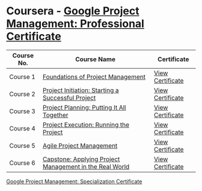 # Coursera - [Google Project Management: Professional Certificate](https://www.coursera.org/professional-certificates/google-project-management) 


| Course No. | Course Name                                          | Certificate                                     |
|------------|------------------------------------------------------|-------------------------------------------------|
| Course 1   | [Foundations of Project Management](https://www.coursera.org/learn/project-management-foundations?specialization=google-project-management) | [View Certificate](https://coursera.org/share/1eff46b804c810084dabe2720dec9bbc)  |
| Course 2   | [Project Initiation: Starting a Successful Project](https://www.coursera.org/learn/project-initiation-google?specialization=google-project-management)            | [View Certificate](https://coursera.org/share/61143712fc8444c09ecdcb60f3cc08de)  |
| Course 3   | [Project Planning: Putting It All Together](https://www.coursera.org/learn/project-planning-google?specialization=google-project-management)          | [View Certificate](https://coursera.org/share/58ec57da4d8a57b420142eb3c9153797)  |
| Course 4   | [Project Execution: Running the Project](https://www.coursera.org/learn/project-execution-google?specialization=google-project-management)                             | [View Certificate](https://coursera.org/share/a0d748c2098cca607634408113204f32)  |
| Course 5   | [Agile Project Management](https://www.coursera.org/learn/agile-project-management?specialization=google-project-management)         | [View Certificate](https://coursera.org/share/8b3f53960ce35d8942022301d7c223e1)  |
| Course 6   | [Capstone: Applying Project Management in the Real World](https://www.coursera.org/learn/applying-project-management?specialization=google-project-management)                         | [View Certificate](https://coursera.org/share/0decc59af13bc52a92b06a79d510c7cf)  |

[Google Project Management: Specialization Certificate](https://coursera.org/share/8d7b8f06c8141e0aff45d87d3436d46b)
